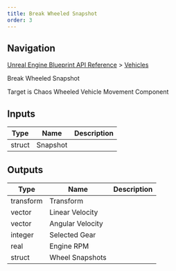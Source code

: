 ```yaml
---
title: Break Wheeled Snapshot
order: 3
---
```

## Navigation

[Unreal Engine Blueprint API Reference](https://dev.epicgames.com/documentation/en-us/unreal-engine/BlueprintAPI) > [Vehicles](https://dev.epicgames.com/documentation/en-us/unreal-engine/BlueprintAPI/Vehicles)

Break Wheeled Snapshot

Target is Chaos Wheeled Vehicle Movement Component

## Inputs

| Type | Name | Description |
| --- | --- | --- |
| struct | Snapshot |  |

## Outputs

| Type | Name | Description |
| --- | --- | --- |
| transform | Transform |  |
| vector | Linear Velocity |  |
| vector | Angular Velocity |  |
| integer | Selected Gear |  |
| real | Engine RPM |  |
| struct | Wheel Snapshots |  |
